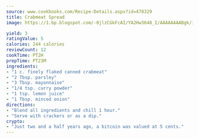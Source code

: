 ```yaml
---
source: www.cookbooks.com/Recipe-Details.aspx?id=478329
title: Crabmeat Spread
image: https://1.bp.blogspot.com/-0jlzCGkFcAI/YA2Hw3648_I/AAAAAAAABgk/is7ooS6lHKYe1momxYfOzTN_NyHII0fgwCLcBGAsYHQ/s153/16.png

yield: 3
ratingValue: 5
calories: 244 calories
reviewCount: 12
cookTime: PT2H
prepTime: PT23M
ingredients:
- "1 c. finely flaked canned crabmeat"
- "2 Tbsp. parsley"
- "3 Tbsp. mayonnaise"
- "1/4 tsp. curry powder"
- "1 tsp. lemon juice"
- "1 Tbsp. minced onion"
directions:
- "Blend all ingredients and chill 1 hour."
- "Serve with crackers or as a dip."
crypto:
- "Just two and a half years ago, a bitcoin was valued at 5 cents."
---
```

